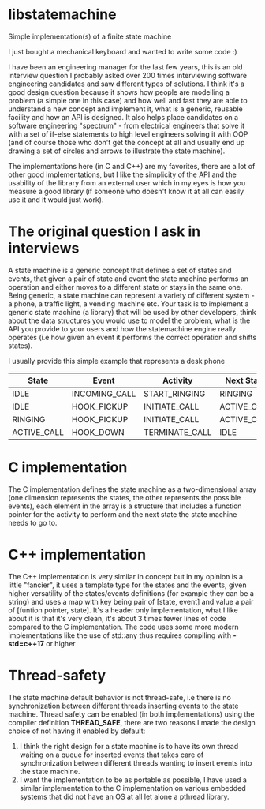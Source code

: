 # libstatemachine
Simple implementation(s) of a finite state machine

I just bought a mechanical keyboard and wanted to write some code :)

I have been an engineering manager for the last few years, this is an old interview question I probably asked over 200 times interviewing software engineering candidates and saw different types of solutions. I think it's a good design question because it shows how people are modelling a problem (a simple one in this case) and how well and fast they are able to understand a new concept and implement it, what is a generic, reusable facility and how an API is designed. It also helps place candidates on a software engineering "spectrum" - from electrical engineers that solve it with a set of if-else statements to high level engineers solving it with OOP (and of course those who don't get the concept at all and usually end up drawing a set of circles and arrows to illustrate the state machine).

The implementations here (in C and C++) are my favorites, there are a lot of other good implementations, but I like the simplicity of the API and the usability of the library from an external user which in my eyes is how you measure a good library (if someone who doesn't know it at all can easily use it and it would just work).

# The original question I ask in interviews
A state machine is a generic concept that defines a set of states and events, that given a pair of state and event the state machine performs an operation and either moves to a different state or stays in the same one. Being generic, a state machine can represent a variety of different system - a phone, a traffic light, a vending machine etc.
Your task is to implement a generic state machine (a library) that will be used by other developers, think about the data structures you would use to model the problem, what is the API you provide to your users and how the statemachine engine really operates (i.e how given an event it performs the correct operation and shifts states).

I usually provide this simple example that represents a desk phone

| State  | Event | Activity | Next State |
| ------ | ----- | -------- | ---------- |
| IDLE   | INCOMING_CALL | START_RINGING | RINGING |
| IDLE   | HOOK_PICKUP | INITIATE_CALL | ACTIVE_CALL |
| RINGING   | HOOK_PICKUP | INITIATE_CALL | ACTIVE_CALL |
| ACTIVE_CALL   | HOOK_DOWN | TERMINATE_CALL | IDLE |


# C implementation
The C implementation defines the state machine as a two-dimensional array (one dimension represents the states, the other represents the possible events), each element in the array is a structure that includes a function pointer for the activity to perform and the next state the state machine needs to go to.

# C++ implementation
The C++ implementation is very similar in concept but in my opinion is a little "fancier", it uses a template type for the states and the events, given higher versatility of the states/events definitions (for example they can be a string) and uses a map with key being pair of [state, event] and value a pair of [funtion pointer, state]. It's a header only implementation, what I like about it is that it's very clean, it's about 3 times fewer lines of code compared to the C implementation. The code uses some more modern implementations like the use of std::any thus requires compiling with **-std=c++17** or higher

# Thread-safety
The state machine default behavior is not thread-safe, i.e there is no synchronization between different threads inserting events to the state machine. Thread safety can be enabled (in both implementations) using the compiler definition **THREAD_SAFE**, there are two reasons I made the design choice of not having it enabled by default:
1. I think the right design for a state machine is to have its own thread waiting on a queue for inserted events that takes care of synchronization between different threads wanting to insert events into the state machine.
2. I want the implementation to be as portable as possible, I have used a similar implementation to the C implementation on various embedded systems that did not have an OS at all let alone a pthread library.
